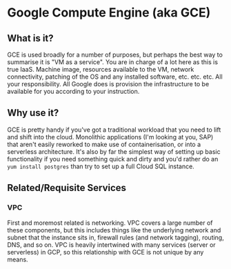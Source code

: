 # Google Compute Engine (aka GCE)
## What is it?
GCE is used broadly for a number of purposes, but perhaps the best way to summarise it is "VM as a service". You are in charge of a lot here as this is true IaaS. Machine image, resources available to the VM, network connectivity, patching of the OS and any installed software, etc. etc. etc. All your responsibility. All Google does is provision the infrastructure to be available for you according to your instruction.
## Why use it?
GCE is pretty handy if you've got a traditional workload that you need to lift and shift into the cloud. Monolithic applications (I'm looking at you, SAP) that aren't easily reworked to make use of containerisation, or into a serverless architecture. It's also by far the simplest way of setting up basic functionality if you need something quick and dirty and you'd rather do an `yum install postgres` than try to set up a full Cloud SQL instance.
## Related/Requisite Services
### VPC
First and moremost related is networking. VPC covers a large number of these components, but this includes things like the underlying network and subnet that the instance sits in, firewall rules (and network tagging), routing, DNS, and so on. VPC is heavily intertwined with many services (server or serverless) in GCP, so this relationship with GCE is not unique by any means.
